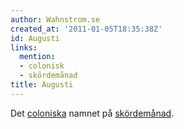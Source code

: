 ```yaml
---
author: Wahnstrom.se
created_at: '2011-01-05T18:35:38Z'
id: Augusti
links:
  mention:
  - colonisk
  - skördemånad
title: Augusti
---
```


Det [coloniska] namnet på [skördemånad].

  [coloniska]: colonisk
  [skördemånad]: skördemånad